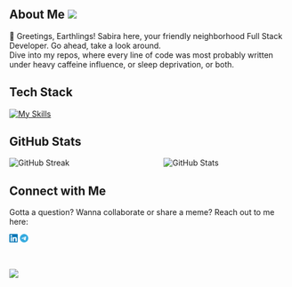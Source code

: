 ## About Me <img src="https://media.giphy.com/media/VgCDAzcKvsR6OM0uWg/giphy.gif" width="50">
👋 Greetings, Earthlings! Sabira here, your friendly neighborhood Full Stack Developer. 
Go ahead, take a look around.<br> Dive into my repos, where every line of code was most probably written under heavy caffeine influence, or sleep deprivation, or both. 


## Tech Stack
  [![My Skills](https://skillicons.dev/icons?i=html,css,javascript,typescript,react,vue,nodejs,laravel,mysql,mongodb,tailwind,sass,bootstrap,python&theme=dark)](https://skillicons.dev)
  <img src="https://avatars.githubusercontent.com/u/8085?s=200&v=4" alt="" style="width:6%;  top: -130px; ">

<!-- ## Connect with Me
[<img src="https://github.com/hello-sabira/hello-sabira/blob/main/icons/linkedin.svg" width="18" />](https://www.linkedin.com/in/sabiratahsinkhan/)
[<img src="https://github.com/hello-sabira/hello-sabira/blob/main/icons/index.png" width="25" />](https://codeforces.com/profile/hello_sabira)
[<img src="https://github.com/hello-sabira/hello-sabira/blob/main/icons/bee.png" width="30" />](https://www.beecrowd.com.br/judge/en/profile/574989)
[<img src="https://github.com/hello-sabira/hello-sabira/blob/main/icons/telegram-1.svg" width="18" />](https://t.me/hello_sabira) -->

## GitHub Stats
<div style="display: flex; justify-content: space-between;">
  <img src="https://github-readme-streak-stat-apr.vercel.app?user=sabira-khan&theme=dracula&date_format=M%20j%5B%2C%20Y%5D" alt="GitHub Streak" style="width: 48%;">
  <img src="https://github-readme-stats-ten-swart-65.vercel.app/api?username=sabira-khan&show_icons=true&theme=tokyonight" alt="GitHub Stats" style="width: 45%;">
</div>

## Connect with Me
Gotta a question? Wanna collaborate or share a meme? Reach out to me here:

[<img src="https://github.com/hello-sabira/hello-sabira/blob/main/icons/linkedin.svg" width="3%" />](https://www.linkedin.com/in/sabiratahsinkhan/)
[<img src="https://github.com/hello-sabira/hello-sabira/blob/main/icons/telegram-1.svg" width="3%" />](https://t.me/hello_sabira)


<br>

![](https://komarev.com/ghpvc/?username=sabira-khan&color=blueviolet)

